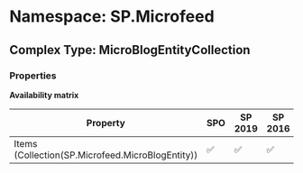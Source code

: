 # Namespace: SP.Microfeed

## Complex Type: MicroBlogEntityCollection

### Properties

**Availability matrix**

Property | SPO | SP 2019 | SP 2016 | SP 2013
----------|-----|---------|---------|--------
Items (Collection(SP.Microfeed.MicroBlogEntity)) | ✅ | ✅ | ✅ | ✅
